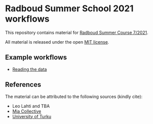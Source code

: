 # Radboud Summer School 2021 workflows

This repository contains material for [Radboud Summer Course 7/2021](https://www.ru.nl/radboudsummerschool/courses/2021/brain-bacteria-behaviour/).

All material is released under the open [MIT license](LICENSE).


## Example workflows

 * [Reading the data](import.Rmd)


## References 

The material can be attributed to the following sources (kindly cite):

 * Leo Lahti and TBA
 * [Mia Collective](microbiome.github.io)
 * [University of Turku](datascience.utu.fi)




